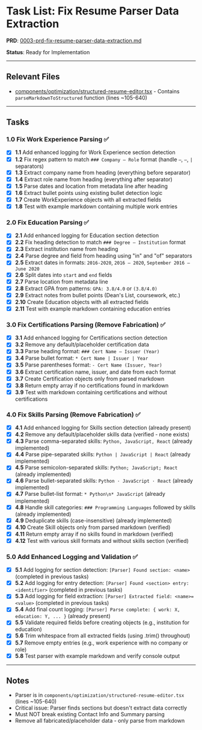 # Task List: Fix Resume Parser Data Extraction

**PRD**: [0003-prd-fix-resume-parser-data-extraction.md](../prds/0003-prd-fix-resume-parser-data-extraction.md)

**Status**: Ready for Implementation

---

## Relevant Files

- [components/optimization/structured-resume-editor.tsx](../../components/optimization/structured-resume-editor.tsx) - Contains `parseMarkdownToStructured` function (lines ~105-640)

---

## Tasks

### 1.0 Fix Work Experience Parsing ✅
- [x] **1.1** Add enhanced logging for Work Experience section detection
- [x] **1.2** Fix regex pattern to match `### Company — Role` format (handle `—`, `–`, `|` separators)
- [x] **1.3** Extract company name from heading (everything before separator)
- [x] **1.4** Extract role name from heading (everything after separator)
- [x] **1.5** Parse dates and location from metadata line after heading
- [x] **1.6** Extract bullet points using existing bullet detection logic
- [x] **1.7** Create WorkExperience objects with all extracted fields
- [x] **1.8** Test with example markdown containing multiple work entries

### 2.0 Fix Education Parsing ✅
- [x] **2.1** Add enhanced logging for Education section detection
- [x] **2.2** Fix heading detection to match `### Degree — Institution` format
- [x] **2.3** Extract institution name from heading
- [x] **2.4** Parse degree and field from heading using "in" and "of" separators
- [x] **2.5** Extract dates in formats: `2016-2020`, `2016 – 2020`, `September 2016 – June 2020`
- [x] **2.6** Split dates into `start` and `end` fields
- [x] **2.7** Parse location from metadata line
- [x] **2.8** Extract GPA from patterns: `GPA: 3.8/4.0` or `(3.8/4.0)`
- [x] **2.9** Extract notes from bullet points (Dean's List, coursework, etc.)
- [x] **2.10** Create Education objects with all extracted fields
- [x] **2.11** Test with example markdown containing education entries

### 3.0 Fix Certifications Parsing (Remove Fabrication) ✅
- [x] **3.1** Add enhanced logging for Certifications section detection
- [x] **3.2** Remove any default/placeholder certification data
- [x] **3.3** Parse heading format: `### Cert Name — Issuer (Year)`
- [x] **3.4** Parse bullet format: `* Cert Name | Issuer | Year`
- [x] **3.5** Parse parentheses format: `- Cert Name (Issuer, Year)`
- [x] **3.6** Extract certification name, issuer, and date from each format
- [x] **3.7** Create Certification objects only from parsed markdown
- [x] **3.8** Return empty array if no certifications found in markdown
- [x] **3.9** Test with markdown containing certifications and without certifications

### 4.0 Fix Skills Parsing (Remove Fabrication) ✅
- [x] **4.1** Add enhanced logging for Skills section detection (already present)
- [x] **4.2** Remove any default/placeholder skills data (verified - none exists)
- [x] **4.3** Parse comma-separated skills: `Python, JavaScript, React` (already implemented)
- [x] **4.4** Parse pipe-separated skills: `Python | JavaScript | React` (already implemented)
- [x] **4.5** Parse semicolon-separated skills: `Python; JavaScript; React` (already implemented)
- [x] **4.6** Parse bullet-separated skills: `Python · JavaScript · React` (already implemented)
- [x] **4.7** Parse bullet-list format: `* Python\n* JavaScript` (already implemented)
- [x] **4.8** Handle skill categories: `### Programming Languages` followed by skills (already implemented)
- [x] **4.9** Deduplicate skills (case-insensitive) (already implemented)
- [x] **4.10** Create Skill objects only from parsed markdown (verified)
- [x] **4.11** Return empty array if no skills found in markdown (verified)
- [x] **4.12** Test with various skill formats and without skills section (verified)

### 5.0 Add Enhanced Logging and Validation ✅
- [x] **5.1** Add logging for section detection: `[Parser] Found section: <name>` (completed in previous tasks)
- [x] **5.2** Add logging for entry detection: `[Parser] Found <section> entry: <identifier>` (completed in previous tasks)
- [x] **5.3** Add logging for field extraction: `[Parser] Extracted field: <name>=<value>` (completed in previous tasks)
- [x] **5.4** Add final count logging: `[Parser] Parse complete: { work: X, education: Y, ... }` (already present)
- [x] **5.5** Validate required fields before creating objects (e.g., institution for education)
- [x] **5.6** Trim whitespace from all extracted fields (using .trim() throughout)
- [x] **5.7** Remove empty entries (e.g., work experience with no company or role)
- [x] **5.8** Test parser with example markdown and verify console output

---

## Notes

- Parser is in `components/optimization/structured-resume-editor.tsx` (lines ~105-640)
- Critical issue: Parser finds sections but doesn't extract data correctly
- Must NOT break existing Contact Info and Summary parsing
- Remove all fabricated/placeholder data - only parse from markdown
